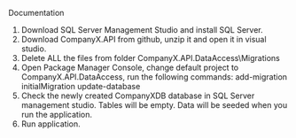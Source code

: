 Documentation

1. Download SQL Server Management Studio and install SQL Server.
2. Download CompanyX.API from github, unzip it and open it in visual studio. 
3. Delete ALL the files from folder CompanyX.API.DataAccess\Migrations
3. Open Package Manager Console, change default project to CompanyX.API.DataAccess, run the following commands:
	add-migration initialMigration
	update-database
4. Check the newly created CompanyXDB database in SQL Server management studio. Tables will be empty. Data will be seeded when you run the application. 
5. Run application.
